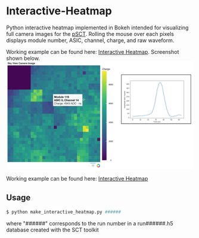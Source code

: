 # Interactive-Heatmap
Python interactive heatmap implemented in Bokeh intended for visualizing full camera images for the [pSCT](http://cta-psct.physics.ucla.edu/). Rolling the mouse over each pixels displays module number, ASIC, channel, charge, and raw waveform.

Working example can be found here: [Interactive Heatmap](http://pymc-devs.github.io/pymc/). Screenshot shown below.
![heatmap](heatmap.png)

Working example can be found here: [Interactive Heatmap](http://pymc-devs.github.io/pymc/)

## Usage 
```bash
$ python make_interactive_heatmap.py ######
```
where "######" corresponds to the run number in a run######.h5 database created with the SCT toolkit

